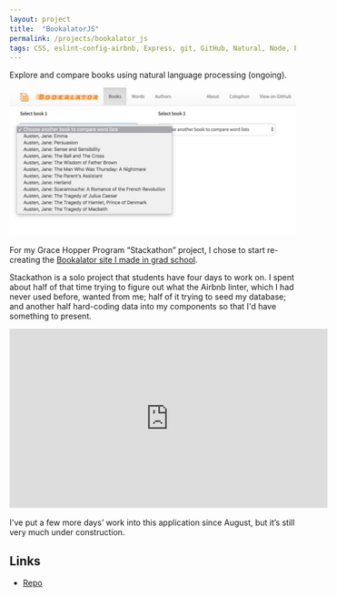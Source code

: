 ```yaml
---
layout: project
title:  "BookalatorJS"
permalink: /projects/bookalator_js
tags: CSS, eslint-config-airbnb, Express, git, GitHub, Natural, Node, Postgres, React, Redux, Sequelize, Waffle.io
---
```


Explore and compare books using natural language processing (ongoing).

![BookalatorJS's book selector](/assets/BookalatorJS_selector.png)

For my Grace Hopper Program “Stackathon” project, I chose to start re-creating the [Bookalator site I made in grad school](/bookalator_itp.html).

Stackathon is a solo project that students have four days to work on. I spent about half of that time trying to figure out what the Airbnb linter, which I had never used before, wanted from me; half of it trying to seed my database; and another half hard-coding data into my components so that I'd have something to present.

<iframe width="560" height="315" src="https://www.youtube-nocookie.com/embed/x-x5PiVkCNU?rel=0" frameborder="0" gesture="media" allow="encrypted-media" allowfullscreen></iframe>

I've put a few more days’ work into this application since August, but it’s still very much under construction.

## Links

-   [Repo](https://github.com/indiamos/bookalatorJS)
